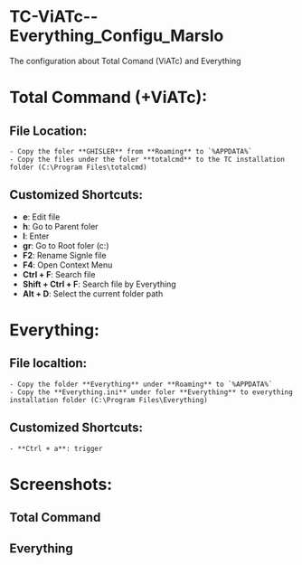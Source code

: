 TC-ViATc--Everything_Configu_Marslo
===================================

The configuration about Total Comand (ViATc) and Everything

# Total Command (+ViATc):
## File Location:
    - Copy the foler **GHISLER** from **Roaming** to `%APPDATA%`
    - Copy the files under the foler **totalcmd** to the TC installation folder (C:\Program Files\totalcmd)

## Customized Shortcuts:
- **e**: Edit file
- **h**: Go to Parent foler
- **l**: Enter
- **gr**: Go to Root foler (c:\)
- **F2**: Rename Signle file
- **F4**: Open Context Menu
- **Ctrl + F**: Search file
- **Shift + Ctrl + F**: Search file by Everything
- **Alt + D**: Select the current folder path

# Everything:
## File localtion:
    - Copy the folder **Everything** under **Roaming** to `%APPDATA%`
    - Copy the **Everything.ini** under foler **Everything** to everything installation folder (C:\Program Files\Everything)
## Customized Shortcuts:
    - **Ctrl + a**: trigger


# Screenshots:
## Total Command
## Everything
